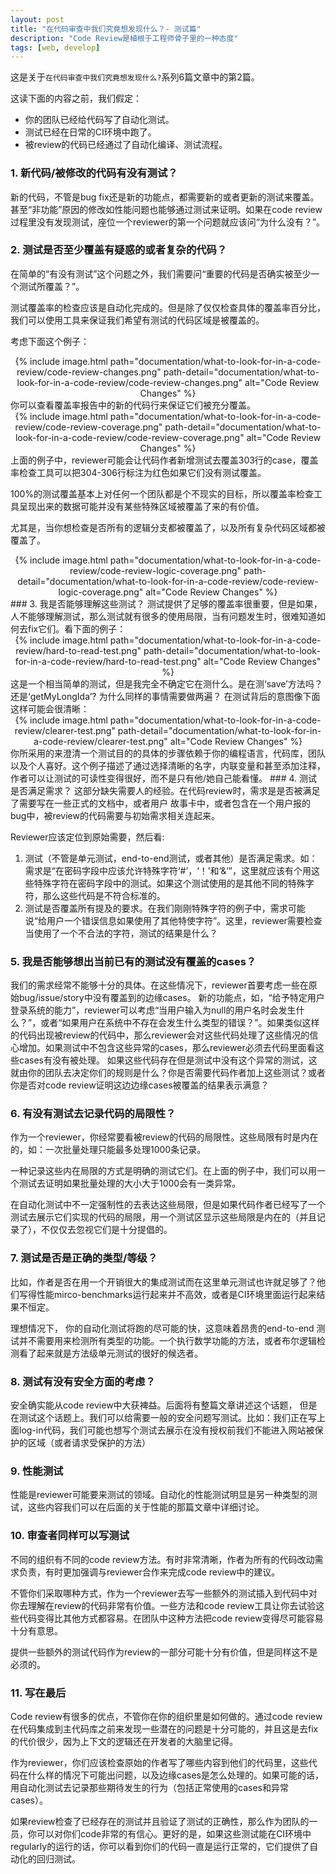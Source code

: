 ```yaml
---
layout: post
title: "在代码审查中我们究竟想发现什么？- 测试篇"
description: "Code Review是植根于工程师骨子里的一种态度"
tags: [web, develop]
---
```

这是关于`在代码审查中我们究竟想发现什么?`系列6篇文章中的第2篇。

这读下面的内容之前，我们假定：
* 你的团队已经给代码写了自动化测试。
* 测试已经在日常的CI环境中跑了。
* 被review的代码已经通过了自动化编译、测试流程。

### 1. 新代码/被修改的代码有没有测试？
新的代码，不管是bug fix还是新的功能点，都需要新的或者更新的测试来覆盖。甚至“非功能”原因的修改如性能问题也能够通过测试来证明。如果在code review过程里没有发现测试，座位一个reviewer的第一个问题就应该问“为什么没有？”。

### 2. 测试是否至少覆盖有疑惑的或者复杂的代码？
在简单的“有没有测试”这个问题之外，我们需要问“重要的代码是否确实被至少一个测试所覆盖？”。

测试覆盖率的检查应该是自动化完成的。但是除了仅仅检查具体的覆盖率百分比，我们可以使用工具来保证我们希望有测试的代码区域是被覆盖的。

考虑下面这个例子：
<div align='center'>
{% include image.html path="documentation/what-to-look-for-in-a-code-review/code-review-changes.png" path-detail="documentation/what-to-look-for-in-a-code-review/code-review-changes.png" alt="Code Review Changes" %}
</div>
你可以查看覆盖率报告中的新的代码行来保证它们被充分覆盖。
<div align='center'>
{% include image.html path="documentation/what-to-look-for-in-a-code-review/code-review-coverage.png" path-detail="documentation/what-to-look-for-in-a-code-review/code-review-coverage.png" alt="Code Review Changes" %}
</div>
上面的例子中，reviewer可能会让代码作者新增测试去覆盖303行的case，覆盖率检查工具可以把304-306行标注为红色如果它们没有测试覆盖。

100%的测试覆盖基本上对任何一个团队都是个不现实的目标，所以覆盖率检查工具呈现出来的数据可能并没有某些特殊区域被覆盖了来的有价值。

尤其是，当你想检查是否所有的逻辑分支都被覆盖了，以及所有复杂代码区域都被覆盖了。
<div align='center'>
{% include image.html path="documentation/what-to-look-for-in-a-code-review/code-review-logic-coverage.png" path-detail="documentation/what-to-look-for-in-a-code-review/code-review-logic-coverage.png" alt="Code Review Changes" %}
</div>
### 3. 我是否能够理解这些测试？
测试提供了足够的覆盖率很重要，但是如果，人不能够理解测试，那么测试就有很多的使用局限，当有问题发生时，很难知道如何去fix它们。看下面的例子：
<div align='center'>
{% include image.html path="documentation/what-to-look-for-in-a-code-review/hard-to-read-test.png" path-detail="documentation/what-to-look-for-in-a-code-review/hard-to-read-test.png" alt="Code Review Changes" %}
</div>
这是一个相当简单的测试，但是我完全不确定它在测什么。是在测‘save’方法吗？还是‘getMyLongIda’? 为什么同样的事情需要做两遍？
在测试背后的意图像下面这样可能会很清晰：

<div align='center'>
{% include image.html path="documentation/what-to-look-for-in-a-code-review/clearer-test.png" path-detail="documentation/what-to-look-for-in-a-code-review/clearer-test.png" alt="Code Review Changes" %}
</div>
你所采用的来澄清一个测试目的的具体的步骤依赖于你的编程语言，代码库，团队以及个人喜好。这个例子描述了通过选择清晰的名字，内联变量和甚至添加注释，作者可以让测试的可读性变得很好，而不是只有他/她自己能看懂。
### 4. 测试是否满足需求？
这部分缺失需要人的经验。在代码review时，需求是是否被满足了需要写在一些正式的文档中，或者用户
故事卡中，或者包含在一个用户报的bug中，被review的代码需要与初始需求相关连起来。

Reviewer应该定位到原始需要，然后看:
1. 测试（不管是单元测试，end-to-end测试，或者其他）是否满足需求。如：需求是“在密码字段中应该允许特殊字符‘#’，‘！’和‘&’”，这里就应该有个用这些特殊字符在密码字段中的测试。如果这个测试使用的是其他不同的特殊字符，那么这些代码是不符合标准的。
2. 测试是否覆盖所有提及的要求。在我们刚刚特殊字符的例子中，需求可能说“给用户一个错误信息如果使用了其他特使字符”。这里，reviewer需要检查当使用了一个不合法的字符，测试的结果是什么？

### 5. 我是否能够想出当前已有的测试没有覆盖的cases？
我们的需求经常不能够十分的具体。在这些情况下，reviewer首要考虑一些在原始bug/issue/story中没有覆盖到的边缘cases。
新的功能点，如，“给予特定用户登录系统的能力”，reviewer可以考虑“当用户输入为null的用户名时会发生什么？”，或者“如果用户在系统中不存在会发生什么类型的错误？”。如果类似这样的代码出现被review的代码中，那么reviewer会对这些代码处理了这些情况的信心增加。如果测试中不包含这些异常的cases，那么reviewer必须去代码里面看这些cases有没有被处理。
如果这些代码存在但是测试中没有这个异常的测试，这就由你的团队去决定你们的规则是什么？你是否需要代码作者加上这些测试？或者你是否对code review证明这边边缘cases被覆盖的结果表示满意？

### 6. 有没有测试去记录代码的局限性？
作为一个reviewer，你经常要看被review的代码的局限性。这些局限有时是内在的，如：一次批量处理只能最多处理1000条记录。

一种记录这些内在局限的方式是明确的测试它们。在上面的例子中，我们可以用一个测试去证明如果批量处理的大小大于1000会有一类异常。

在自动化测试中不一定强制性的去表达这些局限，但是如果代码作者已经写了一个测试去展示它们实现的代码的局限，用一个测试区显示这些局限是内在的（并且记录了），不仅仅去忽视它们是十分提倡的。
### 7. 测试是否是正确的类型/等级？
比如，作者是否在用一个开销很大的集成测试而在这里单元测试也许就足够了？他们写得性能mirco-benchmarks运行起来并不高效，或者是CI环境里面运行起来结果不恒定。

理想情况下， 你的自动化测试将跑的尽可能的快，这意味着昂贵的end-to-end 测试并不需要用来检测所有类型的功能。一个执行数学功能的方法，或者布尔逻辑检测看了起来就是方法级单元测试的很好的候选者。
### 8. 测试有没有安全方面的考虑？
安全确实能从code review中大获裨益。后面将有整篇文章讲述这个话题， 但是在测试这个话题上。我们可以给需要一般的安全问题写测试。比如：我们正在写上面log-in代码，我们可能也想写个测试去展示在没有授权前我们不能进入网站被保护的区域（或者请求受保护的方法）

### 9. 性能测试
性能是reviewer可能要来测试的领域。自动化的性能测试明显是另一种类型的测试，这些内容我们可以在后面的关于性能的那篇文章中详细讨论。

### 10. 审查者同样可以写测试
不同的组织有不同的code review方法。有时非常清晰，作者为所有的代码改动需求负责，有时更加强调与reviewer合作来完成code review中的建议。

不管你们采取哪种方式，作为一个reviewer去写一些额外的测试插入到代码中对你去理解在review的代码非常有价值。一些方法和code review工具让你去试验这些代码变得比其他方式都容易。在团队中这种方法把code review变得尽可能容易十分有意思。

提供一些额外的测试代码作为review的一部分可能十分有价值，但是同样这不是必须的。

### 11. 写在最后
Code review有很多的优点，不管你在你的组织里是如何做的。通过code review在代码集成到主代码库之前来发现一些潜在的问题是十分可能的，并且这是去fix的代价很少，因为上下文的逻辑还在开发者的大脑里记得。

作为reviewer，你们应该检查原始的作者写了哪些内容到他们的代码里，这些代码在什么样的情况下可能出问题，以及边缘cases是怎么处理的。如果可能的话，用自动化测试去记录那些期待发生的行为（包括正常使用的cases和异常cases）。

如果review检查了已经存在的测试并且验证了测试的正确性，那么作为团队的一员，你可以对你们code非常的有信心。更好的是，如果这些测试能在CI环境中regularly的运行的话，你可以看到你们的代码一直是运行正常的，它们提供了自动化的回归测试。






